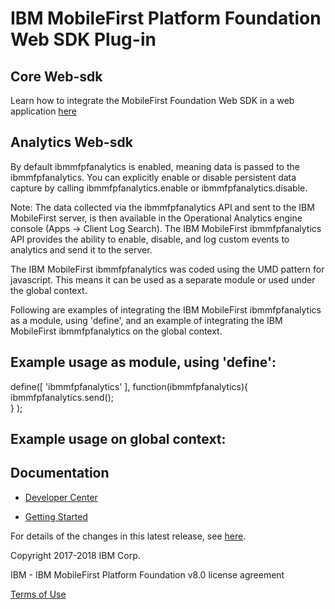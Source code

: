 # IBM MobileFirst Platform Foundation Web SDK Plug-in

## Core Web-sdk

Learn how to integrate the MobileFirst Foundation Web SDK in a web application [here](https://mobilefirstplatform.ibmcloud.com/tutorials/en/foundation/8.0/adding-the-mfpf-sdk/web/)

## Analytics Web-sdk

  By default ibmmfpfanalytics is enabled, meaning data is passed to the ibmmfpfanalytics. You can explicitly enable or disable persistent data capture by calling ibmmfpfanalytics.enable
  or ibmmfpfanalytics.disable.
 
  Note: The data collected via the ibmmfpfanalytics API and sent to the IBM MobileFirst server, is then available in the Operational
  Analytics engine console (Apps -> Client Log Search).
  The IBM MobileFirst ibmmfpfanalytics API provides the ability to enable, disable, and log custom events to analytics and send it to the server.
 
  The IBM MobileFirst ibmmfpfanalytics was coded using the UMD pattern for javascript. This means it can be used as a separate module or used under the global context.  
  
  Following are examples of integrating the IBM MobileFirst ibmmfpfanalytics as a module, using 'define', and an example of integrating the IBM MobileFirst ibmmfpfanalytics on the global context.
  
  Example usage as module, using 'define':
  -----------------------------------
  define([
  	'ibmmfpfanalytics'
  ], function(ibmmfpfanalytics){
  	ibmmfpfanalytics.send();  
  }
  );
  
  
  Example usage on global context:
  -----------------------------------
  <script src="ibmmfpfanalytics.js"></script>
  <script>
  	ibmmfpfanalytics.send();
  </script>

## Documentation

- [Developer Center](http://mobilefirstplatform.ibmcloud.com/tutorials/en/foundation/8.0/all-tutorials/)

- [Getting Started](http://mobilefirstplatform.ibmcloud.com/tutorials/en/foundation/8.0/application-development/sdk/web/)

For details of the changes in this latest release, see [here](http://mobilefirstplatform.ibmcloud.com/blog/2018/05/18/8-0-master-ifix-release).


Copyright 2017-2018 IBM Corp.

IBM - IBM MobileFirst Platform Foundation v8.0 license agreement

[Terms of Use](https://mobilefirstplatform.ibmcloud.com/licenses/ipla)

  